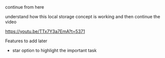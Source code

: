 continue from here

understand how this local storage concept is working and then continue the video

https://youtu.be/TTx7Y3a7EmA?t=5371






Features to add later
- star option to highlight the important task

